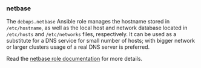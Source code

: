 ### netbase

The `debops.netbase` Ansible role manages the hostname stored in
`/etc/hostname`, as well as the local host and network database located
in `/etc/hosts` and `/etc/networks` files, respectively. It can be used
as a substitute for a DNS service for small number of hosts; with bigger
network or larger clusters usage of a real DNS server is preferred.

Read the [netbase role documentation](https://docs.debops.org/en/HEAD/ansible/roles/netbase/) for more details.
